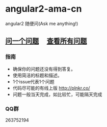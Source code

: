 # angular2-ama-cn
angular2 随便问(Ask me anything!)

## [问一个问题](https://github.com/kittencup/angular2-ama-cn/issues/new) &nbsp;&nbsp;&nbsp; [查看所有问题](https://github.com/kittencup/angular2-ama-cn/issues?utf8=%E2%9C%93&q=is%3Aissue+)

### 指南

- 确保你的问题还没有得到答复。
- 使用简洁的标题和描述。
- 1个issue代表1个问题
- 代码尽可能的有线上版 http://plnkr.co/
- 问题一般当天完成，如比较忙，可能隔天完成

### QQ群

263752194
